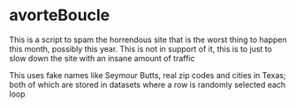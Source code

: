 # avorteBoucle

This is a script to spam the horrendous site that is the worst thing to happen this month, possibly this year.
This is not in support of it, this is to just to slow down the site with an insane amount of traffic

This uses fake names like Seymour Butts, real zip codes and cities in Texas; both of which are stored in datasets where a row is randomly selected each loop
